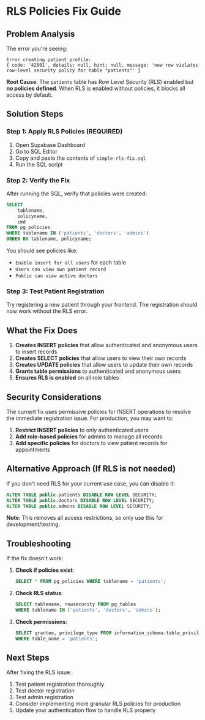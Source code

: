 # RLS Policies Fix Guide

## Problem Analysis

The error you're seeing:
```
Error creating patient profile:
{ code: '42501', details: null, hint: null, message: 'new row violates row-level security policy for table "patients"' }
```

**Root Cause**: The `patients` table has Row Level Security (RLS) enabled but **no policies defined**. When RLS is enabled without policies, it blocks all access by default.

## Solution Steps

### Step 1: Apply RLS Policies (REQUIRED)

1. Open Supabase Dashboard
2. Go to SQL Editor
3. Copy and paste the contents of `simple-rls-fix.sql`
4. Run the SQL script

### Step 2: Verify the Fix

After running the SQL, verify that policies were created:

```sql
SELECT 
    tablename,
    policyname,
    cmd
FROM pg_policies 
WHERE tablename IN ('patients', 'doctors', 'admins')
ORDER BY tablename, policyname;
```

You should see policies like:
- `Enable insert for all users` for each table
- `Users can view own patient record`
- `Public can view active doctors`

### Step 3: Test Patient Registration

Try registering a new patient through your frontend. The registration should now work without the RLS error.

## What the Fix Does

1. **Creates INSERT policies** that allow authenticated and anonymous users to insert records
2. **Creates SELECT policies** that allow users to view their own records
3. **Creates UPDATE policies** that allow users to update their own records
4. **Grants table permissions** to authenticated and anonymous users
5. **Ensures RLS is enabled** on all role tables

## Security Considerations

The current fix uses permissive policies for INSERT operations to resolve the immediate registration issue. For production, you may want to:

1. **Restrict INSERT policies** to only authenticated users
2. **Add role-based policies** for admins to manage all records
3. **Add specific policies** for doctors to view patient records for appointments

## Alternative Approach (If RLS is not needed)

If you don't need RLS for your current use case, you can disable it:

```sql
ALTER TABLE public.patients DISABLE ROW LEVEL SECURITY;
ALTER TABLE public.doctors DISABLE ROW LEVEL SECURITY;
ALTER TABLE public.admins DISABLE ROW LEVEL SECURITY;
```

**Note**: This removes all access restrictions, so only use this for development/testing.

## Troubleshooting

If the fix doesn't work:

1. **Check if policies exist**:
   ```sql
   SELECT * FROM pg_policies WHERE tablename = 'patients';
   ```

2. **Check RLS status**:
   ```sql
   SELECT tablename, rowsecurity FROM pg_tables 
   WHERE tablename IN ('patients', 'doctors', 'admins');
   ```

3. **Check permissions**:
   ```sql
   SELECT grantee, privilege_type FROM information_schema.table_privileges 
   WHERE table_name = 'patients';
   ```

## Next Steps

After fixing the RLS issue:

1. Test patient registration thoroughly
2. Test doctor registration
3. Test admin registration
4. Consider implementing more granular RLS policies for production
5. Update your authentication flow to handle RLS properly
